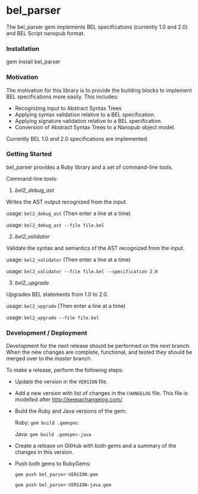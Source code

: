 # bel_parser

The bel_parser gem implements BEL specifications (currently 1.0 and 2.0) and BEL Script nanopub format.

### Installation

  gem install bel_parser

### Motivation

The motivation for this library is to provide the building blocks to implement BEL specifications more easily. This includes:

- Recognizing input to Abstract Syntax Trees
- Applying syntax validation relative to a BEL specification.
- Applying signature validation relative to a BEL specification.
- Conversion of Abstract Syntax Trees to a Nanopub object model.

Currently BEL 1.0 and 2.0 specifications are implemented.

### Getting Started

bel_parser provides a Ruby library and a set of command-line tools.

Command-line tools:

1. *bel2_debug_ast*

  Writes the AST output recognized from the input.

  usage: `bel2_debug_ast` (Then enter a line at a time)

  usage: `bel2_debug_ast --file file.bel`

2. *bel2_validator*

  Validate the syntax and semantics of the AST recognized from the input.

  usage: `bel2_validator` (Then enter a line at a time)

  usage: `bel2_validator --file file.bel --specification 2.0`

3. *bel2_upgrade*

  Upgrades BEL statements from 1.0 to 2.0.

  usage: `bel2_upgrade` (Then enter a line at a time)

  usage: `bel2_upgrade --file file.bel`

### Development / Deployment

Development for the next release should be performed on the *next* branch. When the new changes are complete, functional, and tested they should be merged over to the *master* branch.

To make a release, perform the following steps:

- Update the version in the `VERSION` file.

- Add a new version with list of changes in the `CHANGELOG` file. This file is modelled after http://keepachangelog.com/.

- Build the Ruby and Java versions of the gem:

  Ruby: `gem build .gemspec`

  Java: `gem build .gemspec-java`

- Create a release on GitHub with both gems and a summary of the changes in this version.

- Push both gems to RubyGems:

  `gem push bel_parser-VERSION.gem`

  `gem push bel_parser-VERSION-java.gem`


